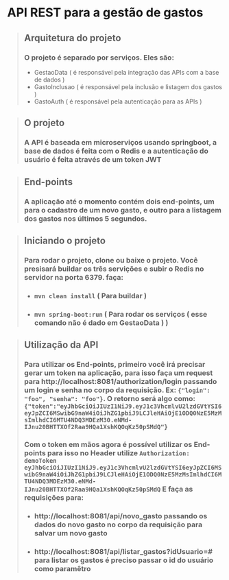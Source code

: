 # API REST para a gestão de gastos

>## Arquitetura do projeto
>### O projeto é separado por serviços. Eles são:
>- GestaoData ( é responsável pela integração das APIs com a base de dados )
>- GastoInclusao ( é responsável pela inclusão e listagem dos gastos )
>- GastoAuth ( é responsável pela autenticação para as APIs )

>## O projeto
>### A API é baseada em microserviços usando springboot, a base de dados é feita com o Redis e a autenticação do usuário é feita através de um token JWT

>## End-points
>### A aplicação até o momento contém dois end-points, um para o cadastro de um novo gasto, e outro para a listagem dos gastos nos últimos 5 segundos.

>## Iniciando o projeto
>### Para rodar o projeto, clone ou baixe o projeto. Você presisará buildar os três servições e subir o Redis no servidor na porta 6379. faça:
>- ### `mvn clean install` ( Para buildar )
>- ### `mvn spring-boot:run` ( Para rodar os serviços ( esse comando não é dado em GestaoData ) )


>## Utilização da API
>### Para utilizar os End-points, primeiro você irá precisar gerar um token na aplicação, para isso faça um request para http://localhost:8081/authorization/login passando um login e senha no corpo da requisição. Ex: `{"login": "foo", "senha": "foo"}`. O retorno será algo como:   `{"token":"eyJhbGciOiJIUzI1NiJ9.eyJ1c3VhcmlvU2lzdGVtYSI6eyJpZCI6MSwibG9naW4iOiJhZG1pbiJ9LCJleHAiOjE1ODQ0NzE5MzMsImlhdCI6MTU4NDQ3MDEzM30.eNMd-IJnu20BHTTXOf2Raa9HQa1XshKQOqKz50pSMdQ"}`
>### Com o token em mãos agora é possível utilizar os End-points para isso no Header utilize `Authorization: demoToken eyJhbGciOiJIUzI1NiJ9.eyJ1c3VhcmlvU2lzdGVtYSI6eyJpZCI6MSwibG9naW4iOiJhZG1pbiJ9LCJleHAiOjE1ODQ0NzE5MzMsImlhdCI6MTU4NDQ3MDEzM30.eNMd-IJnu20BHTTXOf2Raa9HQa1XshKQOqKz50pSMdQ` E faça as requisições para:
>- ### http://localhost:8081/api/novo_gasto passando os dados do novo gasto no corpo da requisição para salvar um novo gasto
>- ### http://localhost:8081/api/listar_gastos?idUsuario=# para listar os gastos é preciso passar o id do usuário como paramêtro
